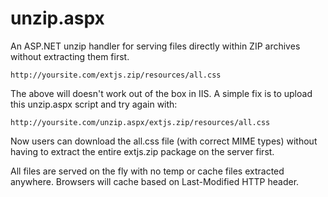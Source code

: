 unzip.aspx
==========

An ASP.NET unzip handler for serving files directly within ZIP archives without extracting them first.

```
http://yoursite.com/extjs.zip/resources/all.css
```
The above will doesn't work out of the box in IIS. A simple fix is to upload this unzip.aspx script and try again with:
```
http://yoursite.com/unzip.aspx/extjs.zip/resources/all.css
```

Now users can download the all.css file (with correct MIME types) without having to extract the entire extjs.zip package on the server first.

All files are served on the fly with no temp or cache files extracted anywhere. Browsers will cache based on Last-Modified HTTP header.
